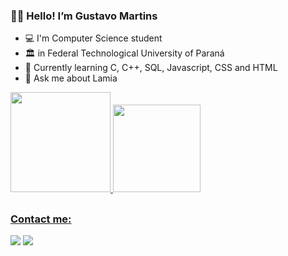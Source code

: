 ### 🖐🏻 Hello!	I’m **Gustavo Martins**
- 💻 I'm Computer Science student
- 🏛 in Federal Technological University of Paraná
- 📓 Currently learning C, C++, SQL, Javascript, CSS and HTML
- 🧪 Ask me about Lamia

<div>
  <a href="https://github.com/GustavoMartinx">
  <img height="160em" src="https://github-readme-stats.vercel.app/api?username=GustavoMartinx&show_icons=true&theme=merko"/>
  <img height="140em" src="https://github-readme-stats.vercel.app/api/top-langs/?username=GustavoMartinx&layout=compact&langs_count=7&theme=merko"/>
</div>

  ##
  
  ### Contact me:
  <div>
    <a href="https://instagram.com/gustavo.martinx" target="_blank"><img src="https://img.shields.io/badge/-Instagram-%23E4405F?style=for-the-badge&logo=instagram&logoColor=white" target="_blank"></a>
    <a href = "mailto:gtavomartins893@gmail.com"><img src="https://img.shields.io/badge/-Gmail-%23333?style=for-the-badge&logo=gmail&logoColor=white" target="_blank"></a>
    <!--  <a href="https://www.linkedin.com/in/rafaella-ballerini-45875016a" target="_blank"><img src="https://img.shields.io/badge/-LinkedIn-%230077B5?style=for-the-badge&logo=linkedin&logoColor=white" target="_blank"></a> -->
  </div>
  
  <!-- ![Snake animation](https://github.com/GustavoMartinx/GustavoMartinx/blob/output/github-contribution-grid-snake.svg) -->
